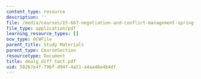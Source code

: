 ```yaml
---
content_type: resource
description: ''
file: /media/courses/15-667-negotiation-and-conflict-management-spring-2001/58267e4f79bfd94f4a51a4aa46e4b4df_dealg_diff_tact.pdf
file_type: application/pdf
learning_resource_types: []
ocw_type: OCWFile
parent_title: Study Materials
parent_type: CourseSection
resourcetype: Document
title: dealg_diff_tact.pdf
uid: 58267e4f-79bf-d94f-4a51-a4aa46e4b4df
---
```

